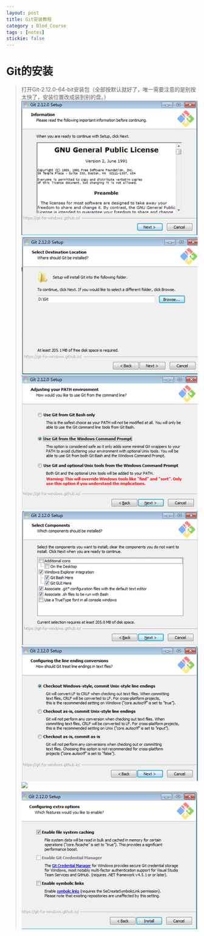 ```yaml
---
layout: post
title: Git安装教程
category : Blod_Course
tags : [notes]
stickie: false
---
```


# Git的安装
> 打开Git-2.12.0-64-bit安装包（全部按默认就好了，唯一需要注意的是别按太快了，安装位置改成装到别的盘。）
![](https://github.com/cedar333/cedar333.github.io/blob/master/images/Blod_Course/one.png?raw=true)
![](https://github.com/cedar333/cedar333.github.io/blob/master/images/Blod_Course/two.png?raw=true)
![](https://github.com/cedar333/cedar333.github.io/blob/master/images/Blod_Course/three.png?raw=true)
![](https://github.com/cedar333/cedar333.github.io/blob/master/images/Blod_Course/four.png?raw=true)
![](https://github.com/cedar333/cedar333.github.io/blob/master/images/Blod_Course/five.png?raw=true)
![](https://github.com/cedar333/cedar333.github.io/blob/master/images/Blod_Course/fix.png?raw=true)
![](https://github.com/cedar333/cedar333.github.io/blob/master/images/Blod_Course/seven.png?raw=true)